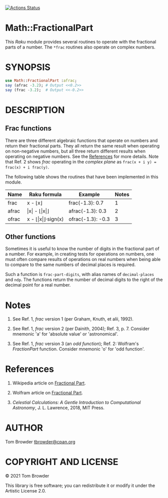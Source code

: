 [![Actions Status](https://github.com/tbrowder/Math-FractionalPart/workflows/test/badge.svg)](https://github.com/tbrowder/Math-FractionalPart/actions)

Math::FractionalPart
====================

This *Raku* module provides several routines to operate with the fractional parts of a number. The `*frac` routines also operate on complex numbers.

SYNOPSIS
========

```raku
use Math::FractionalPart :afrac;
say (afrac -3.2); # Output <<0.2>>
say (frac -3.2);  # Output <<-0.2>>
```

DESCRIPTION
===========

Frac functions
--------------

There are three different algebraic functions that operate on numbers and return their fractional parts. They all return the same result when operating on non-negative numbers, but all three return different results when operating on negative numbers. See the [References](#References) for more details. Note that Ref. 2 shows *frac* operating in the *complex plane* as `frac(x + i y) = frac(x) + i frac(y)`.

The following table shows the routines that have been implemented in this module.

<table class="pod-table">
<thead><tr>
<th>Name</th> <th>Raku formula</th> <th>Example</th> <th>Notes</th>
</tr></thead>
<tbody>
<tr> <td>frac</td> <td>x - &#x230a;x&#x230b;</td> <td>frac(-1.3): 0.7</td> <td>1</td> </tr> <tr> <td>afrac</td> <td>|x| - &#x230a;|x|&#x230b;</td> <td>afrac(-1.3): 0.3</td> <td>2</td> </tr> <tr> <td>ofrac</td> <td>x - &#x230a;|x|&#x230b;&#x22c5;sign(x)</td> <td>ofrac(-1.3): -0.3</td> <td>3</td> </tr>
</tbody>
</table>

Other functions
---------------

Sometimes it is useful to know the number of digits in the fractional part of a number. For example, in creating tests for operations on numbers, one must often compare results of operations on real numbers when being able to compare to the same numbers of decimal places is required.

Such a function is `frac-part-digits`, with alias names of `decimal-places` and `ndp`. The functions return the number of decimal digits to the right of the decimal point for a real number.

Notes
=====

1. See Ref. 1, *frac* version 1 (per Graham, Knuth, et alii, 1992).

2. See Ref. 1, *frac* version 2 (per Dainith, 2004); Ref. 3, p. 7. Consider mnemonic 'a' for 'absolute value' or 'astronomical'.

3. See Ref. 1, *frac* version 3 (an *odd function*); Ref. 2: Wolfram's *FractionPart* function. Consider mnemonic 'o' for 'odd function'.

References
==========

1. Wikipedia article on [Fractional Part](https://en.m.wikipedia.org/wiki/Fractional_part).

2. Wolfram article on [Fractional Part](https://mathworld.wolfram.com/FractionalPart.html).

3. *Celestial Calculations: A Gentle Introduction to Computational Astronomy*, J. L. Lawrence, 2018, MIT Press.

AUTHOR
======

Tom Browder <tbrowder@cpan.org>

COPYRIGHT AND LICENSE
=====================

© 2021 Tom Browder

This library is free software; you can redistribute it or modify it under the Artistic License 2.0.


